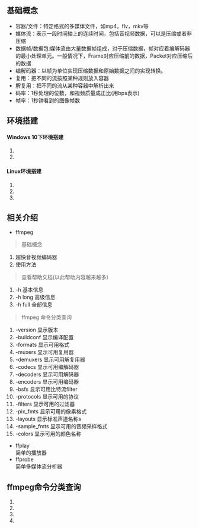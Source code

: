 ## 基础概念
* 容器/文件：特定格式的多媒体文件，如mp4，flv，mkv等
* 媒体流：表示一段时间轴上的连续时间，包括音视频数据，可以是压缩或者非压缩
* 数据帧/数据包:媒体流由大量数据帧组成，对于压缩数据，帧对应着编解码器的最小处理单元。一般情况下，Frame对应压缩前的数据，Packet对应压缩后的数据
* 编解码器：以帧为单位实现压缩数据和原始数据之间的实现转换。
* 复用：把不同的流按照某种规则放入容器
* 解复用：把不同的流从某种容器中解析出来
* 码率：1秒处理的位数，和视频质量成正比(用bps表示)
* 帧率：1秒钟看到的图像帧数

## 环境搭建
#### Windows 10下环境搭建
1. 
2.   

#### Linux环境搭建
1. 
2. 
3. 

## 相关介绍
* ffmpeg
> 基础概念  
1. 超快音视频编码器
2. 使用方法  
> 查看帮助文档(以此帮助内容越来越多)
1. -h 基本信息
2. -h long 高级信息
3. -h full 全部信息  
> ffmpeg 命令分类查询
1. -version 显示版本
2. -buildconf 显示编译配置
3. -formats 显示可用格式
4. -muxers 显示可用复用器
5. -demuxers 显示可用解复用器
6. -codecs 显示可用编解码器
7. -decoders 显示可用解码器
8. -encoders 显示可用编码器
9. -bsfs 显示可用比特流filter
10. -protocols 显示可用的协议
11. -filters 显示可用的过滤器
12. -pix_fmts 显示可用的像素格式
13. -layouts 显示标准声道名称s
14. -sample_fmts 显示可用的音频采样格式
15. -colors 显示可用的颜色名称

* ffplay  
简单的播放器
* ffprobe  
简单多媒体流分析器

## ffmpeg命令分类查询
1. 
2. 
3. 
4. 